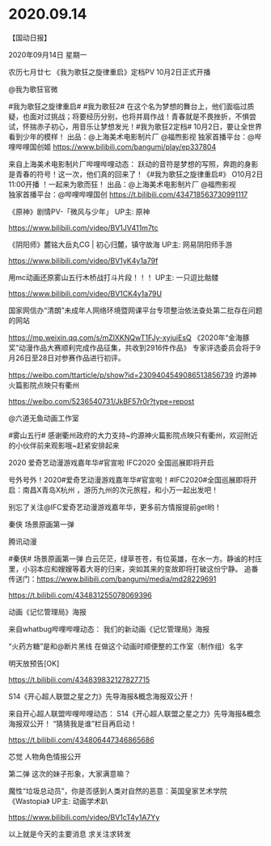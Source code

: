 # 2020.09.14

【国动日报】

2020年09月14日  星期一

农历七月廿七
 《我为歌狂之旋律重启》定档PV 10月2日正式开播

@我为歌狂官微

#我为歌狂之旋律重启# #我为歌狂2#
在这个名为梦想的舞台上，他们面临过质疑，也面对过挑战；将要经历分别，也将并肩作战！青春就是不畏挫折，不惧尝试，怀揣赤子初心，用音乐让梦想发光！#我为歌狂2定档# 10月2日，要让全世界看到少年的模样！
出品：@上海美术电影制片厂 @福煦影视
独家首播平台：@哔哩哔哩国创姬 
https://www.bilibili.com/bangumi/play/ep337804

来自上海美术电影制片厂哔哩哔哩动态： 跃动的音符是梦想的写照，奔跑的身影是青春的符号！这一次，他们真的回来了！《#我为歌狂之旋律重启#》 O10月2日11:00开播 ！一起来为歌而狂！
出品：@上海美术电影制片厂  @福煦影视   
独家首播平台：@哔哩哔哩国创 
https://t.bilibili.com/434718563730991117


《原神》剧情PV-「微风与少年」 UP主: 原神

https://www.bilibili.com/video/BV1JV411m7tc


《阴阳师》麓铭大岳丸CG | 初心归麓，镇守故海 UP主: 网易阴阳师手游

https://www.bilibili.com/video/BV1yK4y1a79f

 
用mc动画还原雾山五行木桥战打斗片段！！！ UP主: 一只逗比骷髅

https://www.bilibili.com/video/BV1CK4y1a79U


国家网信办“清朗”未成年人网络环境暨网课平台专项整治依法查处第二批存在问题的网站

https://mp.weixin.qq.com/s/mZlXKNQwT1FJy-xyiuiEsQ
《2020年“金海豚奖”动漫作品大赛顺利完成作品征集，共收到2916件作品》 专家评选委员会将于9月26日至28日对参赛作品进行初评。

https://weibo.com/ttarticle/p/show?id=2309404549086513856739
灼源神火篇影院点映只有衢州

https://weibo.com/5236540731/JkBF57r0r?type=repost

@六道无鱼动画工作室 

#雾山五行# 感谢衢州政府的大力支持~灼源神火篇影院点映只有衢州，欢迎附近的小伙伴前来观影哦~赶紧安排起来


2020 爱奇艺动漫游戏嘉年华#官宣啦 IFC2020 全国巡展即将开启

号外号外！2020#爱奇艺动漫游戏嘉年华#官宣啦！#IFC2020#全国巡展即将开启：南昌X青岛X杭州 ，游历九州的次元旅程，和小万一起出发吧！


别忘了关注@IFC爱奇艺动漫游戏嘉年华，更多前方情报提前get哟！                                            


 秦侠    场景原画第一弹

腾讯动漫

#秦侠#   场景原画第一弹
白云茫茫，绿草苍苍，有位英雄，在水一方。静谧的村庄里，小羽本应和嫂嫂等着大哥的归来，突如其来的变故即将打破这份宁静。
追番传送门：https://www.bilibili.com/bangumi/media/md28229691 

https://t.bilibili.com/434831255078069396

 
动画《记忆管理局》海报

来自whatbug哔哩哔哩动态： 我们的新动画《记忆管理局》海报

“火药方糖”是和@断片黑线 在做这个动画时顺便整的工作室（制作组）名字

明天放预告[OK]

https://t.bilibili.com/434839832127827715


S14《开心超人联盟之星之力》先导海报&概念海报双公开！

来自开心超人联盟哔哩哔哩动态： S14《开心超人联盟之星之力》先导海报&概念海报双公开！
“猜猜我是谁”栏目再启动！

https://t.bilibili.com/434806447346865686




芯觉  人物角色情报公开

第二弹
这次的妹子形象，大家满意嘛？



魔性“垃圾总动员”，你是否感到人类对自然的恶意：英国皇家艺术学院《Wastopia》 UP主: 动画学术趴

https://www.bilibili.com/video/BV1cT4y1A7Yy



以上就是今天的主要消息
求关注求转发




